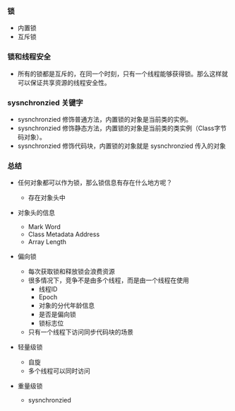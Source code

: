 ### 锁
* 内置锁
* 互斥锁

### 锁和线程安全
* 所有的锁都是互斥的，在同一个时刻，只有一个线程能够获得锁。那么这样就可以保证共享资源的线程安全性。

### sysnchronzied 关键字

* sysnchronzied 修饰普通方法，内置锁的对象是当前类的实例。
* sysnchronzied 修饰静态方法，内置锁的对象是当前类的类实例（Class字节码对象）。
* sysnchronzied 修饰代码块，内置锁的对象就是 sysnchronzied 传入的对象

### 总结
* 任何对象都可以作为锁，那么锁信息有存在什么地方呢？
  * 存在对象头中
* 对象头的信息
  * Mark Word
  * Class Metadata Address
  * Array Length
* 偏向锁
  * 每次获取锁和释放锁会浪费资源
  * 很多情况下，竞争不是由多个线程，而是由一个线程在使用
    * 线程ID
    * Epoch
    * 对象的分代年龄信息
    * 是否是偏向锁
    * 锁标志位
  * 只有一个线程下访问同步代码块的场景

* 轻量级锁
  * 自旋
  * 多个线程可以同时访问

* 重量级锁
  * sysnchronzied